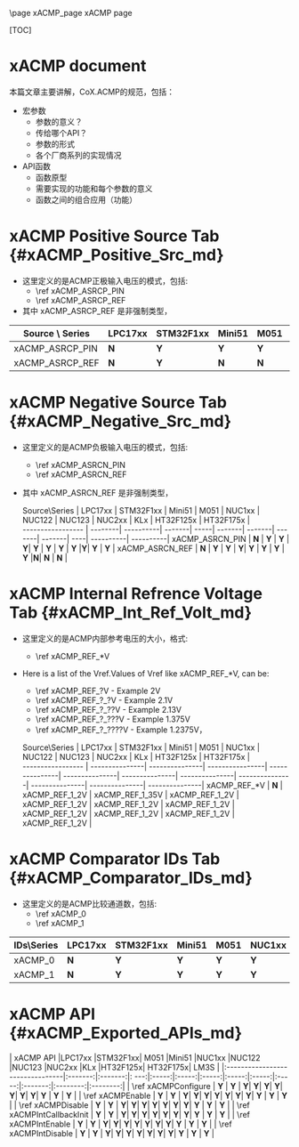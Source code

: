 \page xACMP_page xACMP page 

[TOC]

xACMP document
======
本篇文章主要讲解，CoX.ACMP的规范，包括：
- 宏参数
    - 参数的意义？
    - 传给哪个API？
    - 参数的形式
    - 各个厂商系列的实现情况
- API函数
    - 函数原型
    - 需要实现的功能和每个参数的意义
    - 函数之间的组合应用（功能）

xACMP Positive Source Tab            {#xACMP_Positive_Src_md}
==============
- 这里定义的是ACMP正极输入电压的模式，包括:
    - \ref xACMP_ASRCP_PIN
    - \ref xACMP_ASRCP_REF
- 其中 xACMP_ASRCP_REF 是非强制类型，
	
Source \ Series   | LPC17xx | STM32F1xx | Mini51 | M051 | NUC1xx | NUC122 | NUC123 | NUC2xx | KLx | HT32F125x | HT32F175x |   
----------------- | --------| ----------| -------| -----| -------| -------| -------| -------| ----| ----------| ----------|
xACMP_ASRCP_PIN   |  **N**  |   **Y**   |  **Y** | **Y**|  **Y** |  **Y** |  **Y** |  **Y** |**Y**|   **Y**   |   **Y**   |
xACMP_ASRCP_REF   |  **N**  |   **Y**   |  **N** | **N**|  **N** |  **N** |  **N** |  **N** |**N**|   **N**   |   **N**   |

xACMP Negative Source Tab         {#xACMP_Negative_Src_md}
==============
- 这里定义的是ACMP负极输入电压的模式，包括:
    - \ref xACMP_ASRCN_PIN
    - \ref xACMP_ASRCN_REF
- 其中 xACMP_ASRCN_REF 是非强制类型，
	
  Source\Series   | LPC17xx | STM32F1xx | Mini51 | M051 | NUC1xx | NUC122 | NUC123 | NUC2xx | KLx | HT32F125x | HT32F175x |   
----------------- | --------| ----------| -------| -----| -------| -------| -------| -------| ----| ----------| ----------|
xACMP_ASRCN_PIN   |  **N**  |   **Y**   |  **Y** | **Y**|  **Y** |  **Y** |  **Y** |  **Y** |**Y**|   **Y**   |   **Y**   |
xACMP_ASRCN_REF   |  **N**  |   **Y**   |  **Y** | **Y**|  **Y** |  **Y** |  **Y** |  **Y** |**N**|   **N**   |   **N**   |

xACMP Internal Refrence Voltage Tab         {#xACMP_Int_Ref_Volt_md}
==============
- 这里定义的是ACMP内部参考电压的大小，格式:
    - \ref xACMP_REF_*V 
- Here is a list of the Vref.Values of Vref like xACMP_REF_*V, can be:
    - \ref xACMP_REF_?V - Example 2V
    - \ref xACMP_REF_?_?V - Example 2.1V
    - \ref xACMP_REF_?_??V - Example 2.13V
    - \ref xACMP_REF_?_???V - Example 1.375V
    - \ref xACMP_REF_?_????V - Example 1.2375V，
	
  Source\Series   |     LPC17xx    |    STM32F1xx   |      Mini51     |        M051    |      NUC1xx    |      NUC122    |      NUC123    |      NUC2xx    |        KLx     |    HT32F125x   |    HT32F175x   |   
----------------- | ---------------| ---------------| ----------------| ---------------| ---------------| ---------------| ---------------| ---------------| ---------------| ---------------| ---------------|
xACMP_REF_*V      |      **N**     | xACMP_REF_1_2V | xACMP_REF_1_35V | xACMP_REF_1_2V | xACMP_REF_1_2V | xACMP_REF_1_2V | xACMP_REF_1_2V | xACMP_REF_1_2V | xACMP_REF_1_2V | xACMP_REF_1_2V | xACMP_REF_1_2V |


xACMP Comparator IDs Tab         {#xACMP_Comparator_IDs_md}
==============
- 这里定义的是ACMP比较通道数，包括:
    - \ref xACMP_0
    - \ref xACMP_1
	
IDs\Series | LPC17xx | STM32F1xx | Mini51 | M051 | NUC1xx | NUC122 | NUC123 | NUC2xx | KLx | HT32F125x | HT32F175x |   
-----------| --------| ----------| -------| -----| -------| -------| -------| -------| ----| ----------| ----------|
xACMP_0    |  **N**  |   **Y**   |  **Y** | **Y**|  **Y** |  **Y** |  **Y** |  **Y** |**Y**|   **Y**   |   **Y**   |
xACMP_1    |  **N**  |   **Y**   |  **Y** | **Y**|  **Y** |  **Y** |  **Y** |  **Y** |**Y**|   **Y**   |   **Y**   |


xACMP API              {#xACMP_Exported_APIs_md}
==========

|       xACMP API                 |LPC17xx  |STM32F1xx| M051 |Mini51 |NUC1xx |NUC122 |NUC123 |NUC2xx |KLx    |HT32F125x| HT32F175x| LM3S     |
|:--------------------------------|:-------:|:-------:|: ---:|:-----:|:-----:|:-----:|:-----:|:-----:|:-----:|:-------:|:--------:|:--------:|
|  \ref xACMPConfigure            | **Y**   | **Y**   | **Y**|  **Y**|  **Y**|  **Y**|  **Y**|  **Y**|  **Y**|  **Y**  |  **Y**   |  **Y**   |
|  \ref xACMPEnable               | **Y**   | **Y**   | **Y**|  **Y**|  **Y**|  **Y**|  **Y**|  **Y**|  **Y**|  **Y**  |  **Y**   |  **Y**   |
|  \ref xACMPDisable              | **Y**   | **Y**   | **Y**|  **Y**|  **Y**|  **Y**|  **Y**|  **Y**|  **Y**|  **Y**  |  **Y**   |  **Y**   |
|  \ref xACMPIntCallbackInit      | **Y**   | **Y**   | **Y**|  **Y**|  **Y**|  **Y**|  **Y**|  **Y**|  **Y**|  **Y**  |  **Y**   |  **Y**   |
|  \ref xACMPIntEnable            | **Y**   | **Y**   | **Y**|  **Y**|  **Y**|  **Y**|  **Y**|  **Y**|  **Y**|  **Y**  |  **Y**   |  **Y**   |
|  \ref xACMPIntDisable           | **Y**   | **Y**   | **Y**|  **Y**|  **Y**|  **Y**|  **Y**|  **Y**|  **Y**|  **Y**  |  **Y**   |  **Y**   |
